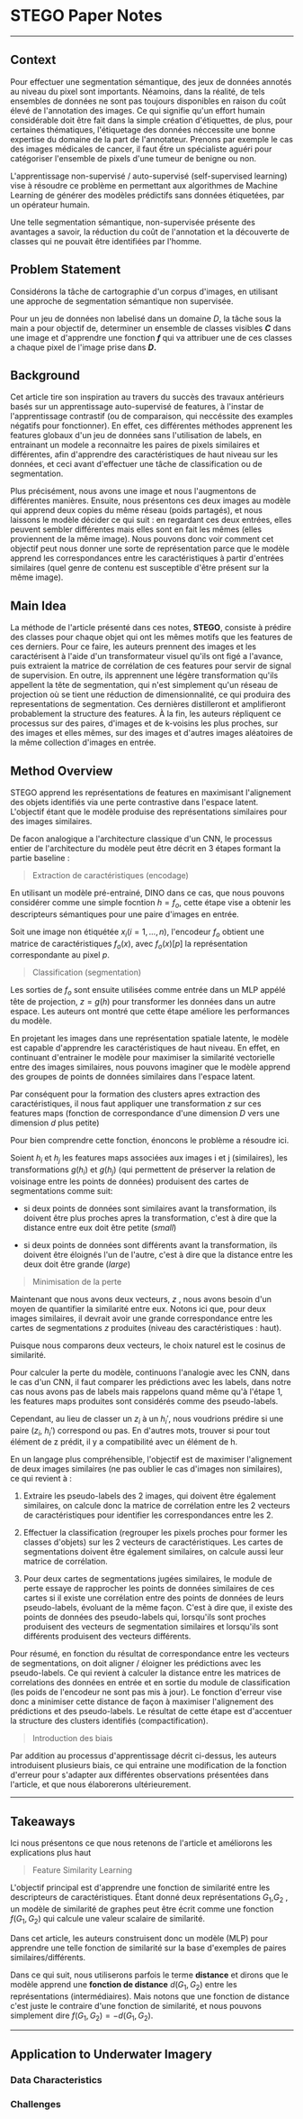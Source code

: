 # STEGO Paper Notes
---
## Context

Pour effectuer une segmentation sémantique, des jeux de données annotés au niveau du pixel sont importants. Néamoins, dans la réalité, de tels ensembles de données ne sont pas toujours disponibles en raison du coût élevé de l'annotation des images. Ce qui signifie qu'un effort humain considérable doit être fait dans la simple création d'étiquettes, de plus, pour certaines thématiques, l'étiquetage des données néccessite une bonne expertise du domaine de la part de l'annotateur. Prenons par exemple le cas des images médicales de cancer, il faut ếtre un spécialiste aguéri pour catégoriser l'ensemble de pixels d'une tumeur de benigne ou non.


L'apprentissage non-supervisé / auto-supervisé (self-supervised learning) vise à résoudre ce problème en permettant aux algorithmes de Machine Learning de générer des modèles prédictifs sans données étiquetées, par un opérateur humain.


Une telle segmentation sémantique, non-supervisée présente des avantages a savoir, la réduction du coût de l'annotation et la découverte de classes qui ne pouvait être identifiées par l'homme.

## Problem Statement

Considérons la tâche de cartographie d'un corpus d'images, en utilisant une approche de segmentation sémantique non supervisée.

Pour un jeu de données non labelisé dans un domaine $D$, la tâche sous la main a pour objectif de, determiner un ensemble de classes visibles **$C$** dans une image et d'apprendre une fonction **$f$** qui va attribuer une de ces classes a chaque pixel de l'image prise dans **$D$.**

## Background

Cet article tire son inspiration au travers du succès des travaux antérieurs basés sur un apprentissage auto-supervisé de features, à l'instar de l'apprentissage contrastif (ou de comparaison, qui neccéssite des examples négatifs pour fonctionner). En effet, ces différentes méthodes apprenent les features globaux d'un jeu de données sans l'utilisation de labels, en entrainant un modele a reconnaitre les paires de pixels similaires et différentes, afin d'apprendre des caractéristiques de haut niveau sur les données, et ceci avant d'effectuer une tâche de classification ou de segmentation.

Plus précisément, nous avons une image et nous l'augmentons de différentes manières. Ensuite, nous présentons ces deux images au modèle qui apprend deux copies du même réseau (poids partagés), et nous laissons le modèle décider ce qui suit : en regardant ces deux entrées, elles peuvent sembler différentes mais elles sont en fait les mêmes (elles proviennent de la même image). Nous pouvons donc voir comment cet objectif peut nous donner une sorte de représentation parce que le modèle apprend les correspondances entre les caractéristiques à partir d'entrées similaires (quel genre de contenu est susceptible d'être présent sur la même image).

## Main Idea

La méthode de l'article présenté dans ces notes, **STEGO**, consiste à prédire des classes pour chaque objet qui ont les mêmes motifs que les features de ces derniers. Pour ce faire, les auteurs prennent des images et les caractérisent à l'aide d'un transformateur visuel qu'ils ont figé a l'avance, puis extraient la matrice de corrélation de ces features pour servir de signal de supervision. En outre, ils apprennent une légère transformation qu'ils appellent la tête de segmentation, qui n'est simplement qu'un réseau de projection où se tient une réduction de dimensionnalité, ce qui produira des representations de segmentation. Ces dernières distilleront et amplifieront probablement la structure des features. À la fin, les auteurs répliquent ce processus sur des paires, d'images et de k-voisins les plus proches, sur des images et elles mêmes, sur des images et d'autres images aléatoires de la même collection d'images en entrée.


## Method Overview

STEGO apprend les représentations de features en maximisant l'alignement des objets identifiés via une perte contrastive dans l'espace latent. L'objectif étant que le modèle produise des représentations similaires pour des images similaires. 

De facon analogique a l'architecture classique d'un CNN, le processus entier de l'architecture du modèle peut être décrit en 3 étapes formant la partie baseline :

> Extraction de caractéristiques (encodage)

En utilisant un modèle pré-entrainé, DINO dans ce cas, que nous pouvons considérer comme une simple focntion $h = f_o$, cette étape vise a obtenir les descripteurs sémantiques pour une paire d'images en entrée.

Soit une image non étiquétée $x_i(i=1,...,n)$, l'encodeur $f_o$ obtient une matrice de caractéristiques $f_o(x)$, avec $f_o(x)[p]$ la représentation correspondante au pixel $p$. 

> Classification (segmentation)

Les sorties de $f_o$ sont ensuite utilisées comme entrée dans un MLP appélé tête de projection, $z = g(h)$ pour transformer les données dans un autre espace. Les auteurs ont montré que cette étape améliore les performances du modèle.

En projetant les images dans une représentation spatiale latente, le modèle est capable d'apprendre les caractéristiques de haut niveau. En effet, en continuant d'entrainer le modèle pour maximiser la similarité vectorielle entre des images similaires, nous pouvons imaginer que le modèle apprend des groupes de points de données similaires dans l'espace latent.

Par conséquent pour la formation des clusters apres extraction des caractéristiques, il nous faut appliquer une transformation $z$ sur ces features maps (fonction de correspondance d'une dimension $D$ vers une dimension $d$ plus petite)

Pour bien comprendre cette fonction, énoncons le problème a résoudre ici.

Soient $h_i$ et $h_j$ les features maps associées aux images i et j (similaires), les transformations $g(h_i)$ et $g(h_j)$ (qui permettent de préserver la relation de voisinage entre les points de données) produisent des cartes de segmentations comme suit:

- si deux points de données sont similaires avant la transformation, ils doivent être plus proches apres la transformation, c'est à dire que la distance entre eux doit être petite (*small*)

- si deux points de données sont différents avant la transformation, ils doivent être éloignés l'un de l'autre, c'est à dire que la distance entre les deux doit être grande (*large*)

> Minimisation de la perte

Maintenant que nous avons deux vecteurs, $z$ , nous avons besoin d'un moyen de quantifier la similarité entre eux. Notons ici que, pour deux images similaires, il devrait avoir une grande correspondance entre les cartes de segmentations $z$ produites (niveau des caractéristiques : haut).

Puisque nous comparons deux vecteurs, le choix naturel est le cosinus de similarité.

Pour calculer la perte du modèle, continuons l'analogie avec les CNN, dans le cas d'un CNN, il faut comparer les prédictions avec les labels, dans notre cas nous avons pas de labels mais rappelons quand même qu'à l'étape 1, les features maps produites sont considérés comme des pseudo-labels. 

Cependant, au lieu de classer un $z_i$ à un $h_i'$, nous voudrions prédire si une paire ($z_i$, $h_i'$) correspond ou pas. En d'autres mots, trouver si pour tout élément de z prédit, il y a compatibilité avec un élément de h.

En un langage plus compréhensible, l'objectif est de maximiser l'alignement de deux images similaires (ne pas oublier le cas d'images non similaires), ce qui revient à :

1. Extraire les pseudo-labels des 2 images, qui doivent être également similaires, on calcule donc la matrice de corrélation entre les 2 vecteurs de caractéristiques pour identifier les correspondances entre les 2.
 
2. Effectuer la classification (regrouper les pixels proches pour former les classes d'objets) sur les 2 vecteurs de caractéristiques. Les cartes de segmentations doivent être également similaires, on calcule aussi leur matrice de corrélation.
 
3. Pour deux cartes de segmentations jugées similaires, le module de perte essaye de rapprocher les points de données similaires de ces cartes si il existe une corrélation entre des points de données de leurs pseudo-labels, évoluant de la même façon. C'est à dire que, il existe des points de données des pseudo-labels qui, lorsqu'ils sont proches produisent des vecteurs de segmentation similaires et lorsqu'ils sont différents produisent des vecteurs différents.

Pour résumé, en fonction du résultat de correspondance entre les vecteurs de segmentations, on doit aligner / éloigner les prédictions avec les pseudo-labels. Ce qui revient à calculer la distance entre les matrices de correlations des données en entrée et en sortie du module de classification (les poids de l'encodeur ne sont pas mis à jour). Le fonction d'erreur vise donc a minimiser cette distance de façon à maximiser l'alignement des prédictions et des pseudo-labels. Le résultat de cette étape est d'accentuer la structure des clusters identifiés (compactification).

> Introduction des biais

Par addition au processus d'apprentissage décrit ci-dessus, les auteurs introduisent plusieurs biais, ce qui entraine une modification de la fonction d'erreur pour s'adapter aux différentes observations présentées dans l'article, et que nous élaborerons ultérieurement.

---
## Takeaways

Ici nous présentons ce que nous retenons de l'article et améliorons les explications plus haut

> Feature Similarity Learning

L'objectif principal est d'apprendre une fonction de similarité entre les descripteurs de caractéristiques. Étant donné deux représentations $G_1$,$G_2$ , un modèle de similarité de graphes peut être écrit comme une fonction $f(G_1,G_2)$ qui calcule une valeur scalaire de similarité.

Dans cet article, les auteurs construisent donc un modèle (MLP) pour apprendre une telle fonction de similarité sur la base d'exemples de paires similaires/différents.

Dans ce qui suit, nous utiliserons parfois le terme **distance** et dirons que le modèle apprend une **fonction de distance**  $d(G_1,G_2)$ entre les représentations (intermédiaires). Mais notons que une fonction de distance c'est juste le contraire d'une fonction de similarité, et nous pouvons simplement dire $f(G_1,G_2) = − d(G_1,G_2)$.




---
## Application to Underwater Imagery

### Data Characteristics

### Challenges
